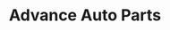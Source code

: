 ---
title: "Advance Auto Parts"
url: /chicago/advance-auto-parts-south-western-avenue/
shop: car parts
---